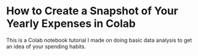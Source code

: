 # How to Create a Snapshot of Your Yearly Expenses in Colab

This is a Colab notebook tutorial I made on doing basic data analysis to get an idea of your spending habits.
